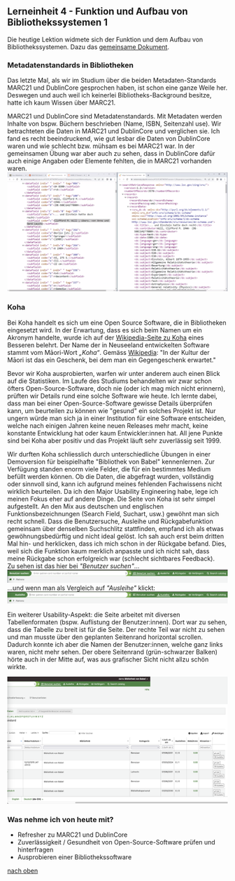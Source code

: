 ## Lerneinheit 4 - Funktion und Aufbau von Bibliothekssystemen 1

Die heutige Lektion widmete sich der Funktion und dem Aufbau von Bibliothekssystemen. Dazu das [gemeinsame Dokument](https://pad.gwdg.de/glYuuHwsS6aokIat19Kxpg#).

### Metadatenstandards in Bibliotheken
Das letzte Mal, als wir im Studium über die beiden Metadaten-Standards MARC21 und DublinCore gesprochen haben, ist schon eine ganze Weile her. Deswegen und auch weil ich keinerlei Bibliotheks-Background besitze, hatte ich kaum Wissen über MARC21.

MARC21 und DublinCore sind Metadatenstandards. Mit Metadaten werden Inhalte von bspw. Büchern beschrieben (Name, ISBN, Seitenzahl use). Wir betrachteten die Daten in MARC21 und DublinCore und verglichen sie. Ich fand es recht beeindruckend, wie gut lesbar die Daten von DublinCore waren und wie schlecht bzw. mühsam es bei MARC21 war. In der gemeinsamen Übung war aber auch zu sehen, dass in DublinCore dafür auch einige Angaben oder Elemente fehlten, die in MARC21 vorhanden waren. 
![Vergleiche MARC21 und DublinCore](https://github.com/Sabs135/Lerntagebuch-BAIN/blob/main/img/Marc21_DublinCore.png?raw=true)

### Koha
Bei Koha handelt es sich um eine Open Source Software, die in Bibliotheken eingesetzt wird. In der Erwartung, dass es sich beim Namen um ein Akronym handelte, wurde ich auf der [Wikipedia-Seite zu Koha](https://de.wikipedia.org/wiki/Koha_(Bibliothekssoftware)) eines Besseren belehrt. Der Name der in Neuseeland entwickelten Software stammt vom Māori-Wort _„Koha“_. Gemäss [Wikipedia](https://de.wikipedia.org/wiki/Koha_(Bibliothekssoftware)): "In der Kultur der Māori ist das ein Geschenk, bei dem man ein Gegengeschenk erwartet." 

Bevor wir Koha ausprobierten, warfen wir unter anderem auch einen Blick auf die Statistiken. Im Laufe des Studiums behandelten wir zwar schon öfters Open-Source-Software, doch nie (oder ich mag mich nicht erinnern), prüften wir Details rund eine solche Software wie heute. Ich lernte dabei, dass man bei einer Open-Source-Software gewisse Details überprüfen kann, um beurteilen zu können wie "gesund" ein solches Projekt ist. Nur ungern würde man sich ja in einer Institution für eine Software entscheiden, welche nach einigen Jahren keine neuen Releases mehr macht, keine konstante Entwicklung hat oder kaum Entwickler:innen hat. All jene Punkte sind bei Koha aber positiv und das Projekt läuft sehr zuverlässig seit 1999. 

Wir durften Koha schliesslich durch unterschiedliche Übungen in einer Demoversion für beispielhafte "Bibliothek von Babel" kennenlernen. Zur Verfügung standen enorm viele Felder, die für ein bestimmtes Medium befüllt werden können. Ob die Daten, die abgefragt wurden, vollständig oder sinnvoll sind, kann ich aufgrund meines fehlenden Fachwissens nicht wirklich beurteilen. Da ich den Major Usability Engineering habe, lege ich meinen Fokus eher auf andere Dinge. Die Seite von Koha ist sehr simpel aufgestellt. An den Mix aus deutschen und englischen Funktionsbezeichnungen (Search Field, Suchart, usw.) gewöhnt man sich recht schnell. Dass die Benutzersuche, Ausleihe und Rückgabefunktion gemeinsam über denselben Suchschlitz stattfinden, empfand ich als etwas gewöhnungsbedürftig und nicht ideal gelöst. Ich sah auch erst beim dritten Mal hin- und herklicken, dass ich mich schon in der Rückgabe befand. Dies, weil sich die Funktion kaum merklich anpasste und ich nicht sah, dass meine Rückgabe schon erfolgreich war (schlecht sichtbares Feedback).  
Zu sehen ist das hier bei _"Benutzer suchen"_...  
![Suchschlitz Suche](https://github.com/Sabs135/Lerntagebuch-BAIN/blob/main/img/Koha_Suchschlitz-1.png?raw=true)
 ...und wenn man als Vergleich auf _"Ausleihe"_ klickt:  
![Suchschlitz Ausleihe](https://github.com/Sabs135/Lerntagebuch-BAIN/blob/main/img/Koha_Suchschlitz-2.png?raw=true)

Ein weiterer Usability-Aspekt: die Seite arbeitet mit diversen Tabellenformaten (bspw. Auflistung der Benutzer:innen). Dort war zu sehen, dass die Tabelle zu breit ist für die Seite. Der rechte Teil war nicht zu sehen und man musste über den geplanten Seitenrand horizontal scrollen. Dadurch konnte ich aber die Namen der Benutzer:innen, welche ganz links waren, nicht mehr sehen.  Der obere Seitenrand (grün-schwarzer Balken) hörte auch in der Mitte auf, was aus grafischer Sicht nicht allzu schön wirkte. 

![Zu grosse Tabelle](https://github.com/Sabs135/Lerntagebuch-BAIN/blob/main/img/Koha_Breite_Tabelle.png?raw=true)


### Was nehme ich von heute mit?
- Refresher zu MARC21 und DublinCore
- Zuverlässigkeit / Gesundheit von Open-Source-Software prüfen und hinterfragen
- Ausprobieren einer Bibliothekssoftware

  
[nach oben](#lerneinheit-4---funktion-und-aufbau-von-bibliothekssystemen-1)

